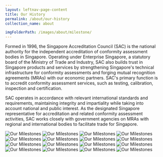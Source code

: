 ```yaml
---
layout: leftnav-page-content
title: Our History
permalink: /about/our-history
collection_name: about

imgFolderPath: /images/about/milestone/
---
```


Formed in 1996, the Singapore Accreditation Council (SAC) is the national authority for the independent accreditation of conformity assessment bodies in Singapore. Operating under Enterprise Singapore, a statutory board of the Ministry of Trade and Industry, SAC also builds trust in Singapore products and services by strengthening Singapore's technical infrastructure for conformity assessments and forging mutual recognition agreements (MRAs) with our economic partners. SAC's primary function is to accredit conformity assessment services, such as testing, calibration, inspection and certification.

SAC operates in accordance with relevant international standards and requirements, maintaining integrity and impartiality while taking into account national and public interest. As the designated Singapore representative for accreditation and related conformity assessment activities, SAC works closely with government agencies on MRAs with regional and international bodies to facilitate trade for Singapore.

<!-- {{imgFolderPath}} is the shortcut path link written in the front-matter header snippet above   -->
![Our Milestones]({{imgFolderPath}}sac_milestone_2017_1_16.jpeg)
![Our Milestones]({{imgFolderPath}}sac_milestone_2017_2_16.jpg)
![Our Milestones]({{imgFolderPath}}sac_milestone_2017_3_16.jpg)
![Our Milestones]({{imgFolderPath}}sac_milestone_2017_4_16.jpg)
![Our Milestones]({{imgFolderPath}}sac_milestone_2017_5_16.jpg)
![Our Milestones]({{imgFolderPath}}sac_milestone_2017_6_16.jpg)
![Our Milestones]({{imgFolderPath}}sac_milestone_2017_7_16.jpg)
![Our Milestones]({{imgFolderPath}}sac_milestone_2017_8_16.jpg)
![Our Milestones]({{imgFolderPath}}sac_milestone_2017_9_16.jpg)
![Our Milestones]({{imgFolderPath}}sac_milestone_2017_10_16.jpg)
![Our Milestones]({{imgFolderPath}}sac_milestone_2017_11_16.jpg)
![Our Milestones]({{imgFolderPath}}sac_milestone_2017_12_16.jpg)
![Our Milestones]({{imgFolderPath}}sac_milestone_2017_13_16.jpg)
![Our Milestones]({{imgFolderPath}}sac_milestone_2017_14_16.jpg)
![Our Milestones]({{imgFolderPath}}sac_milestone_2017_15_16.jpg)
![Our Milestones]({{imgFolderPath}}sac_milestone_2017_16_16.jpg)
